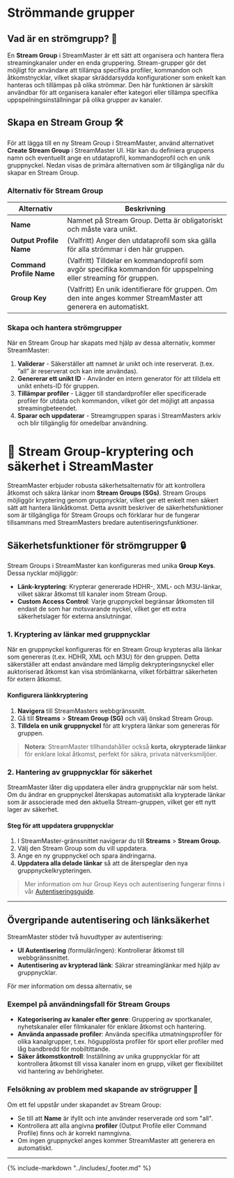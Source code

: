 # Strömmande grupper

## Vad är en strömgrupp? 📘

En **Stream Group** i StreamMaster är ett sätt att organisera och hantera flera streamingkanaler under en enda gruppering. Stream-grupper gör det möjligt för användare att tillämpa specifika profiler, kommandon och åtkomstnycklar, vilket skapar skräddarsydda konfigurationer som enkelt kan hanteras och tillämpas på olika strömmar. Den här funktionen är särskilt användbar för att organisera kanaler efter kategori eller tillämpa specifika uppspelningsinställningar på olika grupper av kanaler.

## Skapa en Stream Group 🛠

För att lägga till en ny Stream Group i StreamMaster, använd alternativet **Create Stream Group** i StreamMaster UI. Här kan du definiera gruppens namn och eventuellt ange en utdataprofil, kommandoprofil och en unik gruppnyckel. Nedan visas de primära alternativen som är tillgängliga när du skapar en Stream Group.

### Alternativ för Stream Group

| Alternativ               | Beskrivning                                                                                                       |
| ------------------------ | ----------------------------------------------------------------------------------------------------------------- |
| **Name**                 | Namnet på Stream Group. Detta är obligatoriskt och måste vara unikt.                                              |
| **Output Profile Name**  | (Valfritt) Anger den utdataprofil som ska gälla för alla strömmar i den här gruppen.                              |
| **Command Profile Name** | (Valfritt) Tilldelar en kommandoprofil som avgör specifika kommandon för uppspelning eller streaming för gruppen. |
| **Group Key**            | (Valfritt) En unik identifierare för gruppen. Om den inte anges kommer StreamMaster att generera en automatiskt.  |

### Skapa och hantera strömgrupper

När en Stream Group har skapats med hjälp av dessa alternativ, kommer StreamMaster:

1. **Validerar** - Säkerställer att namnet är unikt och inte reserverat. (t.ex. ”all” är reserverat och kan inte användas).
2. **Genererar ett unikt ID** - Använder en intern generator för att tilldela ett unikt enhets-ID för gruppen.
3. **Tillämpar profiler** - Lägger till standardprofiler eller specificerade profiler för utdata och kommandon, vilket gör det möjligt att anpassa streamingbeteendet.
4. **Sparar och uppdaterar** - Streamgruppen sparas i StreamMasters arkiv och blir tillgänglig för omedelbar användning.

# 🔐 Stream Group-kryptering och säkerhet i StreamMaster

StreamMaster erbjuder robusta säkerhetsalternativ för att kontrollera åtkomst och säkra länkar inom **Stream Groups (SGs)**. Stream Groups möjliggör kryptering genom gruppnycklar, vilket ger ett enkelt men säkert sätt att hantera länkåtkomst. Detta avsnitt beskriver de säkerhetsfunktioner som är tillgängliga för Stream Groups och förklarar hur de fungerar tillsammans med StreamMasters bredare autentiseringsfunktioner.

## Säkerhetsfunktioner för strömgrupper 🔒

Stream Groups i StreamMaster kan konfigureras med unika **Group Keys**. Dessa nycklar möjliggör:

- **Länk-kryptering**: Krypterar genererade HDHR-, XML- och M3U-länkar, vilket säkrar åtkomst till kanaler inom Stream Group.
- **Custom Access Control**: Varje gruppnyckel begränsar åtkomsten till endast de som har motsvarande nyckel, vilket ger ett extra säkerhetslager för externa anslutningar.

### 1. Kryptering av länkar med gruppnycklar

När en gruppnyckel konfigureras för en Stream Group krypteras alla länkar som genereras (t.ex. HDHR, XML och M3U) för den gruppen. Detta säkerställer att endast användare med lämplig dekrypteringsnyckel eller auktoriserad åtkomst kan visa strömlänkarna, vilket förbättrar säkerheten för extern åtkomst.

#### Konfigurera länkkryptering

1. **Navigera** till StreamMasters webbgränssnitt.
2. Gå till **Streams** > **Stream Group (SG)** och välj önskad Stream Group.
3. **Tilldela en unik gruppnyckel** för att kryptera länkar som genereras för gruppen.

> **Notera**: StreamMaster tillhandahåller också **korta, okrypterade länkar** för enklare lokal åtkomst, perfekt för säkra, privata nätverksmiljöer.

### 2. Hantering av gruppnycklar för säkerhet

StreamMaster låter dig uppdatera eller ändra gruppnycklar när som helst. Om du ändrar en gruppnyckel återskapas automatiskt alla krypterade länkar som är associerade med den aktuella Stream-gruppen, vilket ger ett nytt lager av säkerhet.

#### Steg för att uppdatera gruppnycklar

1. I StreamMaster-gränssnittet navigerar du till **Streams** > **Stream Group**.
2. Välj den Stream Group som du vill uppdatera.
3. Ange en ny gruppnyckel och spara ändringarna.
4. **Uppdatera alla delade länkar** så att de återspeglar den nya gruppnyckelkrypteringen.

> Mer information om hur Group Keys och autentisering fungerar finns i vår [Autentiseringsguide](Auth.md).

---

## Övergripande autentisering och länksäkerhet

StreamMaster stöder två huvudtyper av autentisering:

- **UI Autentisering** (formulär/ingen): Kontrollerar åtkomst till webbgränssnittet.
- **Autentisering av krypterad länk**: Säkrar streaminglänkar med hjälp av gruppnycklar.

För mer information om dessa alternativ, se

### Exempel på användningsfall för Stream Groups

- **Kategorisering av kanaler efter genre**: Gruppering av sportkanaler, nyhetskanaler eller filmkanaler för enklare åtkomst och hantering.
- **Använda anpassade profiler**: Använda specifika utmatningsprofiler för olika kanalgrupper, t.ex. högupplösta profiler för sport eller profiler med låg bandbredd för mobiltittande.
- **Säker åtkomstkontroll**: Inställning av unika gruppnycklar för att kontrollera åtkomst till vissa kanaler inom en grupp, vilket ger flexibilitet vid hantering av behörigheter.

### Felsökning av problem med skapande av strögrupper 🔄

Om ett fel uppstår under skapandet av Stream Group:

- Se till att **Name** är ifyllt och inte använder reserverade ord som "all".
- Kontrollera att alla angivna **profiler** (Output Profile eller Command Profile) finns och är korrekt namngivna.
- Om ingen gruppnyckel anges kommer StreamMaster att generera en automatiskt.

---

{%
    include-markdown "../includes/_footer.md"
%}
